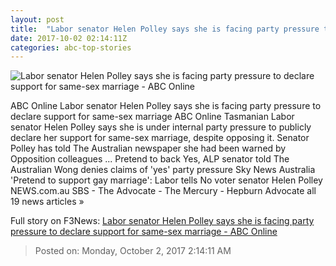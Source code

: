 ```yaml
---
layout: post
title:  "Labor senator Helen Polley says she is facing party pressure to declare support for same-sex marriage - ABC Online"
date: 2017-10-02 02:14:11Z
categories: abc-top-stories
---
```


![Labor senator Helen Polley says she is facing party pressure to declare support for same-sex marriage - ABC Online](http://www.abc.net.au/news/image/9007494-1x1-700x700.jpg)

ABC Online Labor senator Helen Polley says she is facing party pressure to declare support for same-sex marriage ABC Online Tasmanian Labor senator Helen Polley says she is under internal party pressure to publicly declare her support for same-sex marriage, despite opposing it. Senator Polley has told The Australian newspaper she had been warned by Opposition colleagues ... Pretend to back Yes, ALP senator told The Australian Wong denies claims of 'yes' party pressure Sky News Australia 'Pretend to support gay marriage': Labor tells No voter senator Helen Polley NEWS.com.au SBS - The Advocate - The Mercury - Hepburn Advocate all 19 news articles »


Full story on F3News: [Labor senator Helen Polley says she is facing party pressure to declare support for same-sex marriage - ABC Online](http://www.f3nws.com/n/hkWbDB)

> Posted on: Monday, October 2, 2017 2:14:11 AM
